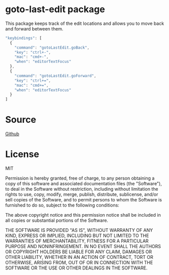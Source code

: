 # goto-last-edit package

This package keeps track of the edit locations and allows you to move back and forward between them.

```js
"keybindings": [
  {
    "command": "gotoLastEdit.goBack",
    "key": "ctrl+-",
    "mac": "cmd+-",
    "when": "editorTextFocus"
  },
  {
    "command": "gotoLastEdit.goForward",
    "key": "ctrl+=",
    "mac": "cmd+=",
    "when": "editorTextFocus"
  }
]
```

# Source

[Github](https://github.com/plrenaudin/goto-last-edit-vscode)

# License

MIT

Permission is hereby granted, free of charge, to any person obtaining a copy of this software and associated documentation files (the "Software"), to deal in the Software without restriction, including without limitation the rights to use, copy, modify, merge, publish, distribute, sublicense, and/or sell copies of the Software, and to permit persons to whom the Software is furnished to do so, subject to the following conditions:

The above copyright notice and this permission notice shall be included in all copies or substantial portions of the Software.

THE SOFTWARE IS PROVIDED "AS IS", WITHOUT WARRANTY OF ANY KIND, EXPRESS OR IMPLIED, INCLUDING BUT NOT LIMITED TO THE WARRANTIES OF MERCHANTABILITY, FITNESS FOR A PARTICULAR PURPOSE AND NONINFRINGEMENT. IN NO EVENT SHALL THE AUTHORS OR COPYRIGHT HOLDERS BE LIABLE FOR ANY CLAIM, DAMAGES OR OTHER LIABILITY, WHETHER IN AN ACTION OF CONTRACT, TORT OR OTHERWISE, ARISING FROM, OUT OF OR IN CONNECTION WITH THE SOFTWARE OR THE USE OR OTHER DEALINGS IN THE SOFTWARE.
